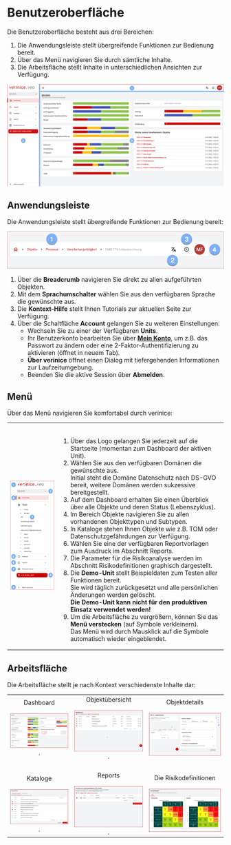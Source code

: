 # Benutzeroberfläche

Die Benutzeroberfläche besteht aus drei Bereichen:

1. Die <DocsLink to="/manual/user-interface/app_bar">Anwendungsleiste</DocsLink> stellt übergreifende Funktionen zur Bedienung bereit.
1. Über das <DocsLink to="/manual/user-interface/menu">Menü</DocsLink> navigieren Sie durch sämtliche Inhalte.
1. Die <DocsLink to="/manual/user-interface/workbench">Arbeitsfläche</DocsLink> stellt Inhalte in unterschiedlichen Ansichten zur Verfügung.


![Benutzeroberfläche](/assets/manual/user-interface.de.png)

## Anwendungsleiste

Die Anwendungsleiste stellt übergreifende Funktionen zur Bedienung bereit:

![Anwendungsleiste](/assets/manual/app-bar.de.png)

1. Über die **Breadcrumb** navigieren Sie direkt zu allen aufgeführten Objekten.
1. Mit dem **Sprachumschalter** wählen Sie aus den verfügbaren Sprache die gewünschte aus.
1. Die **Kontext-Hilfe** stellt Ihnen Tutorials zur aktuellen Seite zur Verfügung.
1. Über die Schaltfläche **Account** gelangen Sie zu weiteren Einstellungen:
    - Wechseln Sie zu einer der Verfügbaren **Units**.
    - Ihr Benutzerkonto bearbeiten Sie über <a href="https://auth.verinice.com/auth/realms/verinice-veo/account">**Mein Konto**</a>, um z.B. das Passwort zu ändern oder eine 2-Faktor-Authentifizierung zu aktivieren (öffnet in neuem Tab).
    - **Über verinice** öffnet einen Dialog mit tiefergehenden Informationen zur Laufzeitumgebung.
    - Beenden Sie die aktive Session über **Abmelden**.

## Menü

Über das Menü navigieren Sie komfortabel durch verinice:

|||
|---|---|
|![Menü](/assets/manual/menu.de.png)|<br><ol><li>Über das Logo gelangen Sie jederzeit auf die Startseite (momentan zum Dashboard der aktiven Unit).</li><li>Wählen Sie aus den verfügbaren <DocsLink to="/domains">Domänen</DocsLink> die gewünschte aus.<br>Initial steht die Domäne Datenschutz nach DS-GVO bereit, weitere Domänen werden sukzessive bereitgestellt.</li><li>Auf dem <DocsLink to="/manual/dashboard">Dashboard</DocsLink> erhalten Sie einen Überblick über alle Objekte und deren Status (Lebenszyklus).</li><li>Im Bereich <DocsLink to="/manual/objects">Objekte</DocsLink> navigieren Sie zu allen vorhandenen Objekttypen und Subtypen.</li><li>In <DocsLink to="/manual/catalogues">Kataloge</DocsLink> stehen Ihnen Objekte wie z.B. TOM oder Datenschutzgefährdungen zur Verfügung.</li><li>Wählen Sie eine der verfügbaren Reportvorlagen zum Ausdruck im Abschnitt <DocsLink to="/manual/reports">Reports</DocsLink>.</li><li>Die Parameter für die Risikoanalyse werden im Abschnitt <DocsLink to="/manual/risk-definition">Risikodefinitionen</DocsLink> graphisch dargestellt.</li><li>Die **Demo-Unit** stellt Beispieldaten zum Testen aller Funktionen bereit.<br>Sie wird täglich zurückgesetzt und alle persönlichen Änderungen werden gelöscht.<br>**Die Demo-Unit kann nicht für den produktiven Einsatz verwendet werden!**</li><li>Um die Arbeitsfläche zu vergrößern, können Sie das **Menü verstecken** (auf Symbole verkleinern).<br>Das Menü wird durch Mausklick auf die Symbole automatisch wieder eingeblendet.</li></ol>|

## Arbeitsfläche

Die Arbeitsfläche stellt je nach Kontext verschiedenste Inhalte dar:

||||
|:---:|:---:|:---:|
|<DocsLink to="/manual/dashboard">Dashboard<br><br>![Dashboard](/assets/manual/dashboard_thumb.de.png)</DocsLink>     .     |<DocsLink to="/manual/objects#objektübersicht">Objektübersicht<br><br>![Objektübersicht](/assets/manual/object-list_thumb.de.png)</DocsLink>     .     |<DocsLink to="/manual/objects#objektdetails">Objektdetails<br><br>![Objektdetails](/assets/manual/object-details_thumb.de.png)</DocsLink>|
|<br>|<br>|<br>|
|<DocsLink to="/manual/catalogues">Kataloge<br><br>![Kataloge](/assets/manual/catalogues_thumb.de.png)</DocsLink>     .     |<DocsLink to="/manual/reports">Reports<br><br>![Reports](/assets/manual/reports_thumb.de.png)</DocsLink>     .     |<DocsLink to="/manual/risk-definition">Die Risikodefinitionen<br><br>![Risikodefinitionen](/assets/manual/risk-definitions_thumb.de.png)</DocsLink>|
